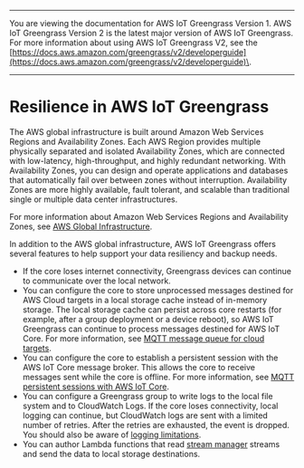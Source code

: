 --------

You are viewing the documentation for AWS IoT Greengrass Version 1\. AWS IoT Greengrass Version 2 is the latest major version of AWS IoT Greengrass\. For more information about using AWS IoT Greengrass V2, see the [https://docs.aws.amazon.com/greengrass/v2/developerguide](https://docs.aws.amazon.com/greengrass/v2/developerguide)\.

--------

# Resilience in AWS IoT Greengrass<a name="disaster-recovery-resiliency"></a>

The AWS global infrastructure is built around Amazon Web Services Regions and Availability Zones\. Each AWS Region provides multiple physically separated and isolated Availability Zones, which are connected with low\-latency, high\-throughput, and highly redundant networking\. With Availability Zones, you can design and operate applications and databases that automatically fail over between zones without interruption\. Availability Zones are more highly available, fault tolerant, and scalable than traditional single or multiple data center infrastructures\. 

For more information about Amazon Web Services Regions and Availability Zones, see [AWS Global Infrastructure](http://aws.amazon.com/about-aws/global-infrastructure/)\.

In addition to the AWS global infrastructure, AWS IoT Greengrass offers several features to help support your data resiliency and backup needs\.
+ If the core loses internet connectivity, Greengrass devices can continue to communicate over the local network\.
+ You can configure the core to store unprocessed messages destined for AWS Cloud targets in a local storage cache instead of in\-memory storage\. The local storage cache can persist across core restarts \(for example, after a group deployment or a device reboot\), so AWS IoT Greengrass can continue to process messages destined for AWS IoT Core\. For more information, see [MQTT message queue for cloud targets](gg-core.md#mqtt-message-queue)\.
+ You can configure the core to establish a persistent session with the AWS IoT Core message broker\. This allows the core to receive messages sent while the core is offline\. For more information, see [MQTT persistent sessions with AWS IoT Core](gg-core.md#mqtt-persistent-sessions)\.
+ You can configure a Greengrass group to write logs to the local file system and to CloudWatch Logs\. If the core loses connectivity, local logging can continue, but CloudWatch logs are sent with a limited number of retries\. After the retries are exhausted, the event is dropped\. You should also be aware of [logging limitations](greengrass-logs-overview.md#gg-log-limits)\.
+ You can author Lambda functions that read [stream manager](stream-manager.md) streams and send the data to local storage destinations\.